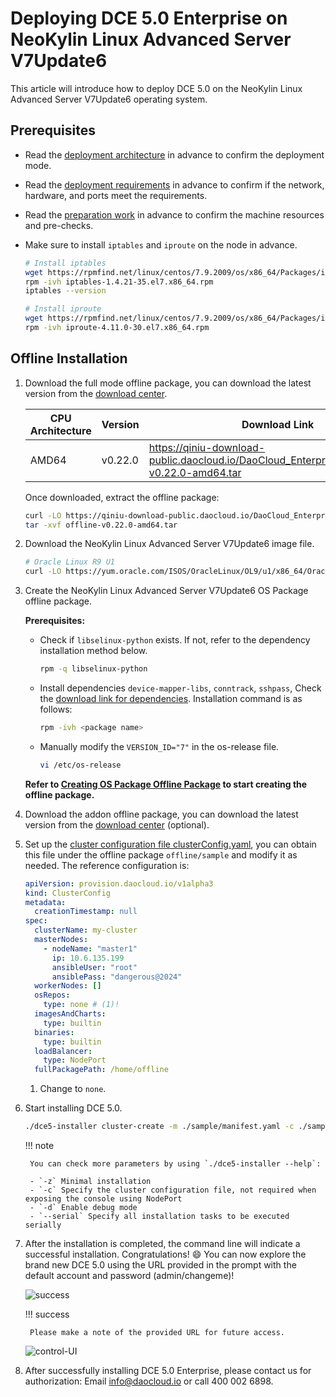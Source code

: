 # Deploying DCE 5.0 Enterprise on NeoKylin Linux Advanced Server V7Update6

This article will introduce how to deploy DCE 5.0 on the NeoKylin Linux Advanced Server V7Update6 operating system.

## Prerequisites

- Read the [deployment architecture](../commercial/deploy-arch.md) in advance to confirm the deployment mode.
- Read the [deployment requirements](../commercial/deploy-requirements.md) in advance to confirm if the network, hardware, and ports meet the requirements.
- Read the [preparation work](../commercial/prepare.md) in advance to confirm the machine resources and pre-checks.
- Make sure to install `iptables` and `iproute` on the node in advance.

    ```bash
    # Install iptables
    wget https://rpmfind.net/linux/centos/7.9.2009/os/x86_64/Packages/iptables-1.4.21-35.el7.x86_64.rpm
    rpm -ivh iptables-1.4.21-35.el7.x86_64.rpm
    iptables --version
    
    # Install iproute
    wget https://rpmfind.net/linux/centos/7.9.2009/os/x86_64/Packages/iproute-4.11.0-30.el7.x86_64.rpm
    rpm -ivh iproute-4.11.0-30.el7.x86_64.rpm
    ```

## Offline Installation

1. Download the full mode offline package, you can download the latest version from the [download center](../../download/index.md).

    | CPU Architecture | Version | Download Link |
    | ---------------- | ------- | ------------- |
    | AMD64            | v0.22.0 | <https://qiniu-download-public.daocloud.io/DaoCloud_Enterprise/dce5/offline-v0.22.0-amd64.tar> |

    Once downloaded, extract the offline package:

    ```bash
    curl -LO https://qiniu-download-public.daocloud.io/DaoCloud_Enterprise/dce5/offline-v0.22.0-amd64.tar
    tar -xvf offline-v0.22.0-amd64.tar
    ```

2. Download the NeoKylin Linux Advanced Server V7Update6 image file.

    ```bash
    # Oracle Linux R9 U1
    curl -LO https://yum.oracle.com/ISOS/OracleLinux/OL9/u1/x86_64/OracleLinux-R9-U1-x86_64-dvd.iso
    ```

3. Create the NeoKylin Linux Advanced Server V7Update6 OS Package offline package.

    **Prerequisites:**

    - Check if `libselinux-python` exists. If not, refer to the dependency installation method below.

        ```bash
        rpm -q libselinux-python
        ```

    - Install dependencies `device-mapper-libs`, `conntrack`, `sshpass`,
      Check the [download link for dependencies](https://rpmfind.net/linux/rpm2html/search.php?query=sshpass&submit=Search+). Installation command is as follows:

        ```bash
        rpm -ivh <package name>
        ```

    - Manually modify the `VERSION_ID="7"` in the os-release file.

        ```bash
        vi /etc/os-release
        ```

    **Refer to [Creating OS Package Offline Package](../os-install/otherlinux.md#os-package) to start creating the offline package.**

4. Download the addon offline package, you can download the latest version from the [download center](../../download/index.md) (optional).

5. Set up the [cluster configuration file clusterConfig.yaml](../commercial/cluster-config.md), you can obtain this file under the offline package `offline/sample` and modify it as needed.
    The reference configuration is:

    ```yaml
    apiVersion: provision.daocloud.io/v1alpha3
    kind: ClusterConfig
    metadata:
      creationTimestamp: null
    spec:
      clusterName: my-cluster
      masterNodes:
        - nodeName: "master1"
          ip: 10.6.135.199
          ansibleUser: "root"
          ansiblePass: "dangerous@2024"
      workerNodes: []
      osRepos:
        type: none # (1)!
      imagesAndCharts:
        type: builtin
      binaries:
        type: builtin
      loadBalancer:
        type: NodePort
      fullPackagePath: /home/offline
    ```

    1. Change to `none`.

6. Start installing DCE 5.0.

    ```bash
    ./dce5-installer cluster-create -m ./sample/manifest.yaml -c ./sample/clusterConfig.yaml
    ```

    !!! note

        You can check more parameters by using `./dce5-installer --help`:
        
        - `-z` Minimal installation
        - `-c` Specify the cluster configuration file, not required when exposing the console using NodePort
        - `-d` Enable debug mode
        - `--serial` Specify all installation tasks to be executed serially

7. After the installation is completed, the command line will indicate a successful installation. Congratulations! :smile: You can now explore the brand new DCE 5.0 using the URL provided in the prompt with the default account and password (admin/changeme)!

    ![success](https://docs.daocloud.io/daocloud-docs-images/docs/install/images/success.png)

    !!! success

        Please make a note of the provided URL for future access.

    ![control-UI](../images/ui-neoky.png)

8. After successfully installing DCE 5.0 Enterprise, please contact us for authorization: Email [info@daocloud.io](mailto:info@daocloud.io) or call 400 002 6898.
